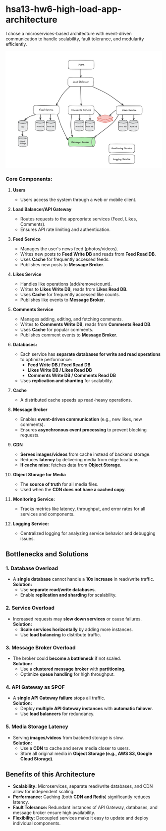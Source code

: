 # hsa13-hw6-high-load-app-architecture

I chose a microservices-based architecture with event-driven communication to handle scalability, fault tolerance, and modularity efficiently.

![Diagram](diagram.png)

### **Core Components:**
1. **Users**  
   - Users access the system through a web or mobile client.

2. **Load Balancer/API Gateway**  
   - Routes requests to the appropriate services (Feed, Likes, Comments).  
   - Ensures API rate limiting and authentication.

3. **Feed Service**  
   - Manages the user's news feed (photos/videos).  
   - Writes new posts to **Feed Write DB** and reads from **Feed Read DB**.  
   - Uses **Cache** for frequently accessed feeds.  
   - Publishes new posts to **Message Broker**.

4. **Likes Service**  
   - Handles like operations (add/remove/count).  
   - Writes to **Likes Write DB**, reads from **Likes Read DB**.  
   - Uses **Cache** for frequently accessed like counts.  
   - Publishes like events to **Message Broker**.

5. **Comments Service**  
   - Manages adding, editing, and fetching comments.  
   - Writes to **Comments Write DB**, reads from **Comments Read DB**.  
   - Uses **Cache** for popular comments.  
   - Publishes comment events to **Message Broker**.

6. **Databases:**  
   - Each service has **separate databases for write and read operations** to optimize performance:  
     - **Feed Write DB / Feed Read DB**  
     - **Likes Write DB / Likes Read DB**  
     - **Comments Write DB / Comments Read DB**  
   - Uses **replication and sharding** for scalability.

7. **Cache**  
   - A distributed cache speeds up read-heavy operations.

8. **Message Broker**  
   - Enables **event-driven communication** (e.g., new likes, new comments).  
   - Ensures **asynchronous event processing** to prevent blocking requests.

9. **CDN**  
   - **Serves images/videos** from cache instead of backend storage.  
   - Reduces **latency** by delivering media from edge locations.  
   - **If cache miss:** fetches data from **Object Storage**.

10. **Object Storage for Media**  
    - The **source of truth** for all media files.  
    - Used when the **CDN does not have a cached copy**.

11. **Monitoring Service:**  
    - Tracks metrics like latency, throughput, and error rates for all services and components.

12. **Logging Service:**  
    - Centralized logging for analyzing service behavior and debugging issues.

## Bottlenecks and Solutions

### 1. Database Overload  
- A **single database** cannot handle a **10x increase** in read/write traffic.  
**Solution:**  
   - Use **separate read/write databases**.  
   - Enable **replication and sharding** for scalability.

### 2. Service Overload  
- Increased requests may **slow down services** or cause failures.  
**Solution:**  
   - **Scale services horizontally** by adding more instances.  
   - Use **load balancing** to distribute traffic.

### 3. Message Broker Overload  
- The broker could **become a bottleneck** if not scaled.  
**Solution:**  
   - Use a **clustered message broker** with **partitioning**.  
   - Optimize **queue handling** for high throughput.

### 4. API Gateway as SPOF  
- A **single API Gateway failure** stops all traffic.  
**Solution:**  
   - Deploy **multiple API Gateway instances** with **automatic failover**.  
   - Use **load balancers** for redundancy.

### 5. Media Storage Latency  
- Serving **images/videos** from backend storage is slow.  
**Solution:**  
   - Use a **CDN** to cache and serve media closer to users.  
   - Store all original media in **Object Storage (e.g., AWS S3, Google Cloud Storage)**.

## Benefits of this Architecture

- **Scalability:** Microservices, separate read/write databases, and CDN allow for independent scaling.
- **Performance:** Caching (both **CDN and Redis**) significantly reduces latency.
- **Fault Tolerance:** Redundant instances of API Gateway, databases, and message broker ensure high availability.
- **Flexibility:** Decoupled services make it easy to update and deploy individual components.
